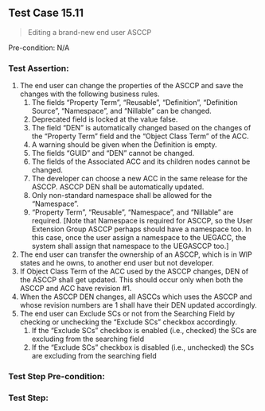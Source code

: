 ## Test Case 15.11

> Editing a brand-new end user ASCCP

Pre-condition: N/A



### Test Assertion:

1. The end user can change the properties of the ASCCP and save the changes with the following business rules.
	1. The fields “Property Term”, “Reusable”, “Definition”, “Definition Source”, “Namespace”, and “Nillable” can be changed.
	2. Deprecated field is locked at the value false.
	3. The field “DEN” is automatically changed based on the changes of the “Property Term” field and the “Object Class Term” of the ACC.
	4. A warning should be given when the Definition is empty.
	5. The fields “GUID” and “DEN” cannot be changed.
	6. The fields of the Associated ACC and its children nodes cannot be changed.
	7. The developer can choose a new ACC in the same release for the ASCCP. ASCCP DEN shall be automatically updated.
	8. Only non-standard namespace shall be allowed for the “Namespace”.
	9. “Property Term”, “Reusable”, “Namespace”, and “Nillable” are required. [Note that Namespace is required for ASCCP, so the User Extension Group ASCCP perhaps should have a namespace too. In this case, once the user assign a namespace to the UEGACC, the system shall assign that namespace to the UEGASCCP too.]
2. The end user can transfer the ownership of an ASCCP, which is in WIP states and he owns, to another end user but not developer.
3. If Object Class Term of the ACC used by the ASCCP changes, DEN of the ASCCP shall get updated. This should occur only when both the ASCCP and ACC have revision #1.
4. When the ASCCP DEN changes, all ASCCs which uses the ASCCP and whose revision numbers are 1 shall have their DEN updated accordingly.
5. The end user can Exclude SCs or not from the Searching Field by checking or unchecking the “Exclude SCs” checkbox accordingly.
	1. If the “Exclude SCs” checkbox is enabled (i.e., checked) the SCs are excluding from the searching field
	2. If the “Exclude SCs” checkbox is disabled (i.e., unchecked) the SCs are excluding from the searching field

### Test Step Pre-condition:



### Test Step: